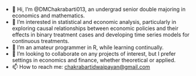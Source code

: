 - 👋 Hi, I’m @DMChakrabarti013, an undergrad senior double majoring in economics and mathematics.
- 👀 I’m interested in statistical and economic analysis, particularly in exploring causal relationships between economic policies and their effects in binary treatment cases and developing time series models for continuous treatments.
- 🌱 I’m an amateur programmer in R, while learning continually. 
- 💞️ I’m looking to collaborate on any projects of interest, but I prefer settings in economics and finance, whether theoretical or applied.
- 📫 How to reach me: chakrabartidwaipayan@gmail.com

<!---
DMChakrabarti013/DMChakrabarti013 is a ✨ special ✨ repository because its `README.md` (this file) appears on your GitHub profile.
You can click the Preview link to take a look at your changes.
--->
